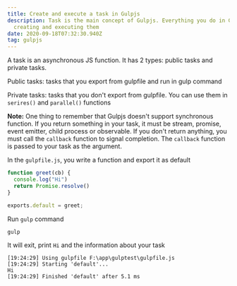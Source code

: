 ```yaml
---
title: Create and execute a task in Gulpjs
description: Task is the main concept of Gulpjs. Everything you do in Gulpjs is
  creating and executing them
date: 2020-09-18T07:32:30.940Z
tag: gulpjs
---
```

A task is an asynchronous JS function. It has 2 types: public tasks and private tasks. 

Public tasks: tasks that you export from gulpfile and run in gulp command

Private tasks: tasks that you don't export from gulpfile. You can use them in `serires()` and `parallel()` functions

**Note:** One thing to remember that Gulpjs doesn't support synchronous function. If you return something in your task, it must be stream, promise, event emitter, child process or observable. If you don't return anything, you must call the `callback` function to signal completion. The `callback` function is passed to your task as the argument.

In the `gulpfile.js`, you write a function and export it as default

```javascript
function greet(cb) {
  console.log("Hi")
  return Promise.resolve()
}

exports.default = greet;
```

Run `gulp` command

```
gulp
```

It will exit, print `Hi`  and the information about your task

```
[19:24:29] Using gulpfile F:\app\gulptest\gulpfile.js
[19:24:29] Starting 'default'...
Hi
[19:24:29] Finished 'default' after 5.1 ms
```